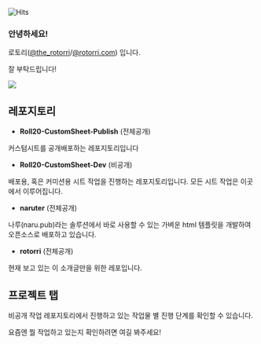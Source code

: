 ![Hits](https://hits.seeyoufarm.com/api/count/incr/badge.svg?url=https%3A%2F%2Fgithub.com%2Frotorri&count_bg=%2379C83D&title_bg=%23555555&icon=&icon_color=%23E7E7E7&title=Welcome%21&edge_flat=false)
### 안녕하세요!


로토리([@the_rotorri](https://twitter.com/the_rotorri)/[@rotorri.com](https://bsky.app/profile/rotorri.com)) 입니다.

잘 부탁드립니다!

<img src="https://github-readme-stats.vercel.app/api?username=rotorri&show_icons=true">

## 레포지토리
- **Roll20-CustomSheet-Publish** (전체공개)

커스텀시트를 공개배포하는 레포지토리입니다

- **Roll20-CustomSheet-Dev** (비공개)

배포용, 혹은 커미션용 시트 작업을 진행하는 레포지토리입니다. 모든 시트 작업은 이곳에서 이루어집니다.

- **naruter** (전체공개)

나루(naru.pub)라는 솔루션에서 바로 사용할 수 있는 가벼운 html 템플릿을 개발하여 오픈소스로 배포하고 있습니다.

- **rotorri** (전체공개)

현재 보고 있는 이 소개글만을 위한 레포입니다.

## 프로젝트 탭
비공개 작업 레포지토리에서 진행하고 있는 작업물 별 진행 단계를 확인할 수 있습니다.

요즘엔 뭘 작업하고 있는지 확인하려면 여길 봐주세요!
